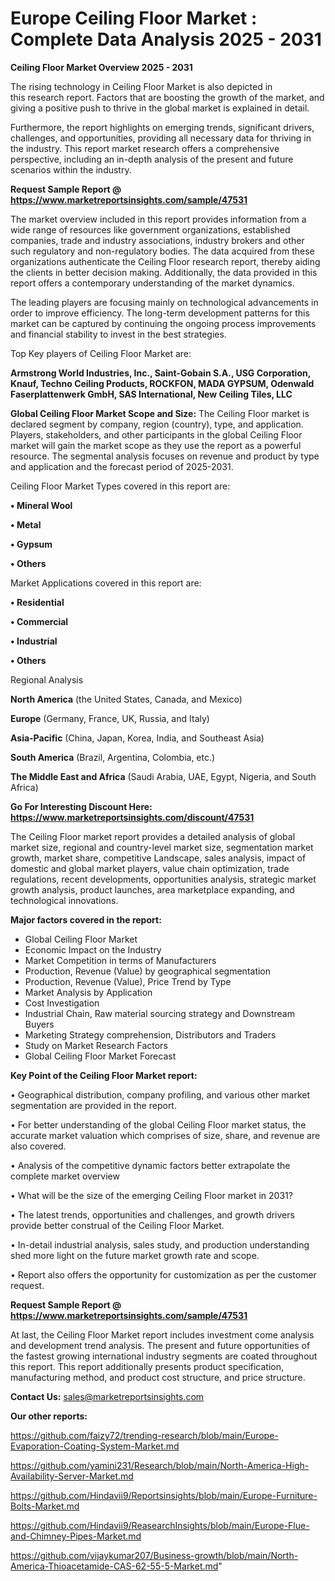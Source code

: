 # Europe Ceiling Floor Market : Complete Data Analysis 2025 - 2031

<Strong> Ceiling Floor Market Overview 2025 - 2031</strong>

The rising technology in Ceiling Floor Market is also depicted in this research report. Factors that are boosting the growth of the market, and giving a positive push to thrive in the global market is explained in detail.

Furthermore, the report highlights on emerging trends, significant drivers, challenges, and opportunities, providing all necessary data for thriving in the industry. This report market research offers a comprehensive perspective, including an in-depth analysis of the present and future scenarios within the industry.

<strong>Request Sample Report @ <a href=https://www.marketreportsinsights.com/sample/47531>https://www.marketreportsinsights.com/sample/47531</a></strong>

The market overview included in this report provides information from a wide range of resources like government organizations, established companies, trade and industry associations, industry brokers and other such regulatory and non-regulatory bodies. The data acquired from these organizations authenticate the Ceiling Floor research report, thereby aiding the clients in better decision making. Additionally, the data provided in this report offers a contemporary understanding of the market dynamics.

The leading players are focusing mainly on technological advancements in order to improve efficiency. The long-term development patterns for this market can be captured by continuing the ongoing process improvements and financial stability to invest in the best strategies.

Top Key players of Ceiling Floor Market are:

<strong>Armstrong World Industries, Inc., Saint-Gobain S.A., USG Corporation, Knauf, Techno Ceiling Products, ROCKFON, MADA GYPSUM, Odenwald Faserplattenwerk GmbH, SAS International, New Ceiling Tiles, LLC</strong>

<strong><b>Global Ceiling Floor Market Scope and Size:</b></strong>
The Ceiling Floor market is declared segment by company, region (country), type, and application. Players, stakeholders, and other participants in the global Ceiling Floor market will gain the market scope as they use the report as a powerful resource. The segmental analysis focuses on revenue and product by type and application and the forecast period of 2025-2031.

Ceiling Floor Market Types covered in this report are:

<strong>•  Mineral Wool

•  Metal

•  Gypsum

•  Others</strong>

Market Applications covered in this report are:

<strong>•  Residential

•  Commercial

•  Industrial

•  Others</strong> 

Regional Analysis

<strong>North America</strong> (the United States, Canada, and Mexico)

<strong>Europe</strong> (Germany, France, UK, Russia, and Italy)

<strong>Asia-Pacific</strong> (China, Japan, Korea, India, and Southeast Asia)

<strong>South America</strong> (Brazil, Argentina, Colombia, etc.)

<strong>The Middle East and Africa</strong> (Saudi Arabia, UAE, Egypt, Nigeria, and South Africa)

<strong>Go For Interesting Discount Here: <a href=https://www.marketreportsinsights.com/discount/47531>https://www.marketreportsinsights.com/discount/47531</a></strong>

The Ceiling Floor market report provides a detailed analysis of global market size, regional and country-level market size, segmentation market growth, market share, competitive Landscape, sales analysis, impact of domestic and global market players, value chain optimization, trade regulations, recent developments, opportunities analysis, strategic market growth analysis, product launches, area marketplace expanding, and technological innovations.

<strong><b>Major factors covered in the report:</b></strong>
<ul>
  <li>Global Ceiling Floor Market </li>
  <li>Economic Impact on the Industry</li>
  <li>Market Competition in terms of Manufacturers</li>
  <li>Production, Revenue (Value) by geographical segmentation</li>
  <li>Production, Revenue (Value), Price Trend by Type</li>
  <li>Market Analysis by Application</li>
  <li>Cost Investigation</li>
  <li>Industrial Chain, Raw material sourcing strategy and Downstream Buyers</li>
  <li>Marketing Strategy comprehension, Distributors and Traders</li>
  <li>Study on Market Research Factors</li>
  <li>Global Ceiling Floor Market Forecast</li>
</ul>

<strong><b>Key Point of the Ceiling Floor Market report:</b></strong>

• Geographical distribution, company profiling, and various other market segmentation are provided in the report.

• For better understanding of the global Ceiling Floor market status, the accurate market valuation which comprises of size, share, and revenue are also covered.

• Analysis of the competitive dynamic factors better extrapolate the complete market overview

• What will be the size of the emerging Ceiling Floor market in 2031?

• The latest trends, opportunities and challenges, and growth drivers provide better construal of the Ceiling Floor Market.

• In-detail industrial analysis, sales study, and production understanding shed more light on the future market growth rate and scope.

• Report also offers the opportunity for customization as per the customer request.

<strong>Request Sample Report @ <a href=https://www.marketreportsinsights.com/sample/47531>https://www.marketreportsinsights.com/sample/47531</a></strong>

At last, the Ceiling Floor Market report includes investment come analysis and development trend analysis. The present and future opportunities of the fastest growing international industry segments are coated throughout this report. This report additionally presents product specification, manufacturing method, and product cost structure, and price structure.

<strong>Contact Us:</strong>
sales@marketreportsinsights.com

<strong>Our other reports:</strong>

<a href=https://github.com/faizy72/trending-research/blob/main/Europe-Evaporation-Coating-System-Market.md>https://github.com/faizy72/trending-research/blob/main/Europe-Evaporation-Coating-System-Market.md</a>

<a href=https://github.com/yamini231/Research/blob/main/North-America-High-Availability-Server-Market.md>https://github.com/yamini231/Research/blob/main/North-America-High-Availability-Server-Market.md</a>

<a href=https://github.com/Hindavii9/Reportsinsights/blob/main/Europe-Furniture-Bolts-Market.md>https://github.com/Hindavii9/Reportsinsights/blob/main/Europe-Furniture-Bolts-Market.md</a>

<a href=https://github.com/Hindavii9/ReasearchInsights/blob/main/Europe-Flue-and-Chimney-Pipes-Market.md>https://github.com/Hindavii9/ReasearchInsights/blob/main/Europe-Flue-and-Chimney-Pipes-Market.md</a>

<a href=https://github.com/vijaykumar207/Business-growth/blob/main/North-America-Thioacetamide-CAS-62-55-5-Market.md>https://github.com/vijaykumar207/Business-growth/blob/main/North-America-Thioacetamide-CAS-62-55-5-Market.md</a>"
